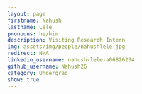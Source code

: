 ```yaml
---
layout: page
firstname: Nahush
lastname: Lele
pronouns: he/him
description: Visiting Research Intern
img: assets/img/people/nahushlele.jpg
redirect: N/A
linkedin_username: nahush-lele-a06826204
github_username: Nahush26
category: Undergrad
show: true
---
```


